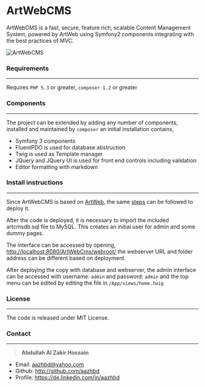 # ArtWebCMS

ArtWebCMS is a fast, secure, feature rich, scalable Content Management System, powered by ArtWeb using Symfony2 components integrating with the best practices of MVC.

![ArtWebCMS](http://articulatelogic.com/file/view/artwebcms/)


### Requirements
----------------

Requires `PHP 5.3` or greater, `composer 1.2` or greater

### Components
--------------

The project can be extended by adding any number of components, installed and maintained by ```composer``` an initial installation contains,

 - Symfony 3 components
 - FluentPDO is used for database abstruction
 - Twig is used as Template manager
 - JQuery and JQuery UI is used for front end controls including validation
 - Editor formatting with markdown


### Install instructions
------------------------

Since ArtWebCMS is based on [ArtWeb](http://articulatelogic.com/a/artweb/), the same [steps](http://articulatelogic.com/a/artweb/) can be followed to deploy it.

After the code is deployed, it is necessary to import the included artcmsdb.sql file to MySQL. This creates an initial user for admin and some dummy pages.

The interface can be accessed by opening, <http://localhost:8080/ArtWebCms/webroot/> the webserver URL and folder address can be different based on deployment.

After deploying the copy with database and webserver, the admin interface can be accessed with username: `admin` and password: `admin` and the top menu can be edited by editing the file in `/App/views/home.twig`

### License
-----------

The code is released under MIT License.


### Contact
-----------

> **Abdullah Al Zakir Hossain**

- Email:   <aazhbd@yahoo.com>
- Github:   <http://github.com/aazhbd>
- Profile:   <https://de.linkedin.com/in/aazhbd>
